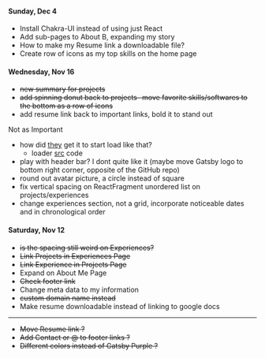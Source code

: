 #### Sunday, Dec 4

- Install Chakra-UI instead of using just React
- Add sub-pages to About B, expanding my story
- How to make my Resume link a downloadable file?
- Create row of icons as my top skills on the home page

#### Wednesday, Nov 16

- ~~new summary for projects~~
- ~~add spinning donut back to projects- move favorite skills/softwares to the bottom as a row of icons~~
- add resume link back to important links, bold it to stand out

Not as Important

- how did [they](https://brittanychiang.com/) get it to start load like that?
  - loader [src](https://github.com/bchiang7/v4/blob/main/src/components/loader.js) code
- play with header bar? I dont quite like it (maybe move Gatsby logo to bottom right corner, opposite of the GitHub repo)
- round out avatar picture, a circle instead of square
- fix vertical spacing on ReactFragment unordered list on projects/experiences
- change experiences section, not a grid, incorporate noticeable dates and in chronological order

#### Saturday, Nov 12

- ~~is the spacing still weird on Experiences?~~
- ~~Link Projects in Experiences Page~~
- ~~Link Experience in Projects Page~~
- Expand on About Me Page
- ~~Check footer link~~
- Change meta data to my information
- ~~custom domain name instead~~
- Make resume downloadable instead of linking to google docs

---

- ~~Move Resume link ?~~
- ~~Add Contact or @ to footer links ?~~
- ~~Different colors instead of Gatsby Purple ?~~

